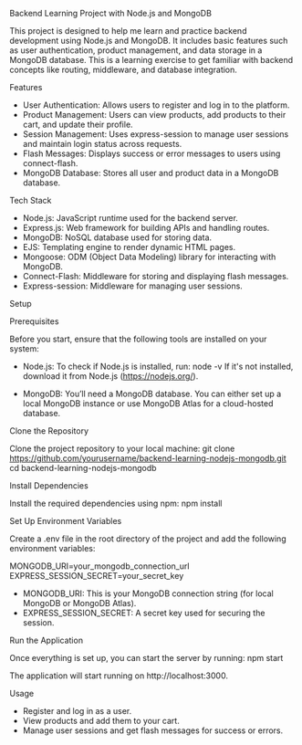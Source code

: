 Backend Learning Project with Node.js and MongoDB

This project is designed to help me learn and practice backend development using Node.js and MongoDB. It includes basic features such as user authentication, product management, and data storage in a MongoDB database. This is a learning exercise to get familiar with backend concepts like routing, middleware, and database integration.

Features

- User Authentication: Allows users to register and log in to the platform.
- Product Management: Users can view products, add products to their cart, and update their profile.
- Session Management: Uses express-session to manage user sessions and maintain login status across requests.
- Flash Messages: Displays success or error messages to users using connect-flash.
- MongoDB Database: Stores all user and product data in a MongoDB database.

Tech Stack

- Node.js: JavaScript runtime used for the backend server.
- Express.js: Web framework for building APIs and handling routes.
- MongoDB: NoSQL database used for storing data.
- EJS: Templating engine to render dynamic HTML pages.
- Mongoose: ODM (Object Data Modeling) library for interacting with MongoDB.
- Connect-Flash: Middleware for storing and displaying flash messages.
- Express-session: Middleware for managing user sessions.

Setup

Prerequisites

Before you start, ensure that the following tools are installed on your system:

- Node.js: To check if Node.js is installed, run:
  node -v
  If it's not installed, download it from Node.js (https://nodejs.org/).

- MongoDB: You’ll need a MongoDB database. You can either set up a local MongoDB instance or use MongoDB Atlas for a cloud-hosted database.

Clone the Repository

Clone the project repository to your local machine:
git clone https://github.com/yourusername/backend-learning-nodejs-mongodb.git
cd backend-learning-nodejs-mongodb

Install Dependencies

Install the required dependencies using npm:
npm install

Set Up Environment Variables

Create a .env file in the root directory of the project and add the following environment variables:

MONGODB_URI=your_mongodb_connection_url
EXPRESS_SESSION_SECRET=your_secret_key

- MONGODB_URI: This is your MongoDB connection string (for local MongoDB or MongoDB Atlas).
- EXPRESS_SESSION_SECRET: A secret key used for securing the session.

Run the Application

Once everything is set up, you can start the server by running:
npm start

The application will start running on http://localhost:3000.

Usage

- Register and log in as a user.
- View products and add them to your cart.
- Manage user sessions and get flash messages for success or errors.

